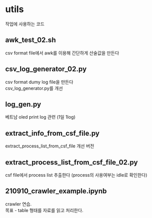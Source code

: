 # utils
작업에 사용하는 코드

## awk_test_02.sh
csv format file에서 awk를 이용해 간단하게 산술값을 만든다

## csv_log_generator_02.py
csv format dumy log file을 만든다  
csv_log_generator.py를 개선 

## log_gen.py
베트남 oled print log 관련 (1일 1log)

## extract_info_from_csf_file.py
extract_process_list_from_csf_file 개선 버전

## extract_process_list_from_csf_file_02.py
csf file에서 process list 추출한다 (process의 사용여부는 idle로 확인한다)

## 210910_crawler_example.ipynb
crawler 연습.  
목표 - table 형태를 자료를 읽고 처리한다. 
